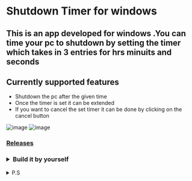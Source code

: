# Shutdown Timer for windows

## This is an app developed for windows .You can time your pc to shutdown by setting the timer which takes in 3 entries for hrs minuits and seconds

## Currently supported features

- Shutdown the pc after the given time
- Once the timer is set it can be extended
- If you want to cancel the set timer it can be done by clicking on the cancel button

![image](https://user-images.githubusercontent.com/36219488/138157616-4ffc387a-0036-43a3-85df-c301b20955ed.png)
![image](https://user-images.githubusercontent.com/36219488/138157529-7a81e1cb-9676-4f22-9a81-ba64f7543189.png)

### [Releases](https://github.com/rakshith111/Shutdown-timer/releases) <br>

<h3><details>
  <summary>Build it by yourself </summary>
  <code>pip install pyinstaller </code><br>
  Then run <br>
  <code>pyinstaller --onefile -w main.py -i shutdown.ico</code>

</details></h3>

<details>
  <summary>P.S</summary><br>
  <h3>I was just tooo frustrated that I didnt have a shutdown timer and couldnt trust the one's I found online so i built one</h3>

</details>
